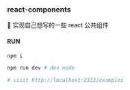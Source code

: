 ### react-components

:santa: 实现自己想写的一些 react 公共组件

#### RUN

```bash
npm i

npm run dev # dev mode

# visit http://localhost:2333/examples
```